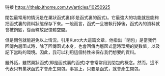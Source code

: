 链接 https://ithelp.ithome.com.tw/articles/10250925

閉包最常用的情況是在巢狀函式裏(即是函式裏的函式)。它最強大的功能就是能夠把函式裏的資料狀態保存下來。一般而言，函式一旦被執行掉後，函式內的資料就會被銷毀，從而釋放記憶體空間。

但是閉包就能避免以上情況，引用Kuro大大這篇文章，他指出「閉包」是當我們回傳內層函式時，除了回傳函式本身，也會回傳內層函式當時環境的變數值，以及記下當時的環境。因此，我可以利用這個特性來保存我們想要的資料。

題外話，雖然巢狀函式(即是函式裏的函式)才會常常用到閉包的概念。然而，這不代表只有巢狀函式才會產生閉包。事實上，只要是函式，就會產生閉包。

